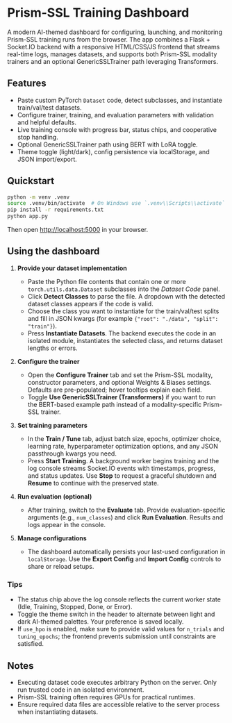 # Prism-SSL Training Dashboard

A modern AI-themed dashboard for configuring, launching, and monitoring Prism-SSL training runs from the browser. The app combines a Flask + Socket.IO backend with a responsive HTML/CSS/JS frontend that streams real-time logs, manages datasets, and supports both Prism-SSL modality trainers and an optional GenericSSLTrainer path leveraging Transformers.

## Features
- Paste custom PyTorch `Dataset` code, detect subclasses, and instantiate train/val/test datasets.
- Configure trainer, training, and evaluation parameters with validation and helpful defaults.
- Live training console with progress bar, status chips, and cooperative stop handling.
- Optional GenericSSLTrainer path using BERT with LoRA toggle.
- Theme toggle (light/dark), config persistence via localStorage, and JSON import/export.

## Quickstart

```bash
python -m venv .venv
source .venv/bin/activate  # On Windows use `.venv\\Scripts\\activate`
pip install -r requirements.txt
python app.py
```

Then open [http://localhost:5000](http://localhost:5000) in your browser.

## Using the dashboard

1. **Provide your dataset implementation**
   - Paste the Python file contents that contain one or more `torch.utils.data.Dataset` subclasses into the *Dataset Code* panel.
   - Click **Detect Classes** to parse the file. A dropdown with the detected dataset classes appears if the code is valid.
   - Choose the class you want to instantiate for the train/val/test splits and fill in JSON kwargs (for example `{"root": "./data", "split": "train"}`).
   - Press **Instantiate Datasets**. The backend executes the code in an isolated module, instantiates the selected class, and returns dataset lengths or errors.

2. **Configure the trainer**
   - Open the **Configure Trainer** tab and set the Prism-SSL modality, constructor parameters, and optional Weights & Biases settings. Defaults are pre-populated; hover tooltips explain each field.
   - Toggle **Use GenericSSLTrainer (Transformers)** if you want to run the BERT-based example path instead of a modality-specific Prism-SSL trainer.

3. **Set training parameters**
   - In the **Train / Tune** tab, adjust batch size, epochs, optimizer choice, learning rate, hyperparameter optimization options, and any JSON passthrough kwargs you need.
   - Press **Start Training**. A background worker begins training and the log console streams Socket.IO events with timestamps, progress, and status updates. Use **Stop** to request a graceful shutdown and **Resume** to continue with the preserved state.

4. **Run evaluation (optional)**
   - After training, switch to the **Evaluate** tab. Provide evaluation-specific arguments (e.g., `num_classes`) and click **Run Evaluation**. Results and logs appear in the console.

5. **Manage configurations**
   - The dashboard automatically persists your last-used configuration in `localStorage`. Use the **Export Config** and **Import Config** controls to share or reload setups.

### Tips
- The status chip above the log console reflects the current worker state (Idle, Training, Stopped, Done, or Error).
- Toggle the theme switch in the header to alternate between light and dark AI-themed palettes. Your preference is saved locally.
- If `use_hpo` is enabled, make sure to provide valid values for `n_trials` and `tuning_epochs`; the frontend prevents submission until constraints are satisfied.

## Notes
- Executing dataset code executes arbitrary Python on the server. Only run trusted code in an isolated environment.
- Prism-SSL training often requires GPUs for practical runtimes.
- Ensure required data files are accessible relative to the server process when instantiating datasets.
